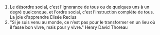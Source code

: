 1. Le désordre social, c'est l'ignorance de tous ou de quelques uns à un degré quelconque, et l'ordre social, c'est l'instruction complète de tous.
La joie d'apprendre
Elisée Reclus
2. "Si je suis venu au monde, ce n’est pas pour le transformer en un lieu où il fasse bon vivre, mais pour y vivre."
Henry David Thoreau